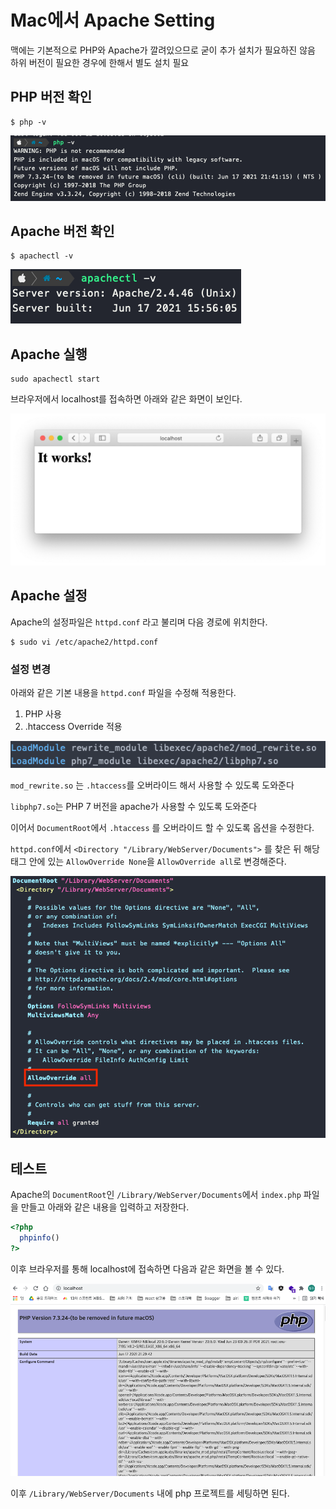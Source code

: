 # Mac에서 Apache Setting

맥에는 기본적으로 PHP와 Apache가 깔려있으므로 굳이 추가 설치가 필요하진 않음  
하위 버전이 필요한 경우에 한해서 별도 설치 필요

## PHP 버전 확인

```shell
$ php -v
```

![php-version](./_img/php_version.png)

## Apache 버전 확인

```shell
$ apachectl -v
```

![apache-version](./_img/apache_version.png)

## Apache 실행

```shell
sudo apachectl start
```

브라우저에서 localhost를 접속하면 아래와 같은 화면이 보인다.

![works](./_img/itworks.jpg)

## Apache 설정

Apache의 설정파일은 `httpd.conf` 라고 불리며 다음 경로에 위치한다.

```shell
$ sudo vi /etc/apache2/httpd.conf
```

### 설정 변경

아래와 같은 기본 내용을 `httpd.conf` 파일을 수정해 적용한다.

1. PHP 사용
2. .htaccess Override 적용

![conf](./_img/conf.png)

`mod_rewrite.so` 는 `.htaccess`를 오버라이드 해서 사용할 수 있도록 도와준다

`libphp7.so`는 PHP 7 버전을 apache가 사용할 수 있도록 도와준다

이어서 `DocumentRoot`에서 `.htaccess` 를 오버라이드 할 수 있도록 옵션을 수정한다.

`httpd.conf`에서 `<Directory "/Library/WebServer/Documents">` 를 찾은 뒤 해당 태그 안에 있는 `AllowOverride None`을 `AllowOverride all`로 변경해준다.


![allow-override](_img/allow_override.png)

## 테스트

Apache의 `DocumentRoot`인 `/Library/WebServer/Documents`에서 `index.php` 파일을 만들고 아래와 같은 내용을 입력하고 저장한다.

```php
<?php
  phpinfo()
?>
```

이후 브라우저를 통해 localhost에 접속하면 다음과 같은 화면을 볼 수 있다.

![phpinfo](./_img/phpinfo.png)


이후 `/Library/WebServer/Documents` 내에 php 프로젝트를 세팅하면 된다.
